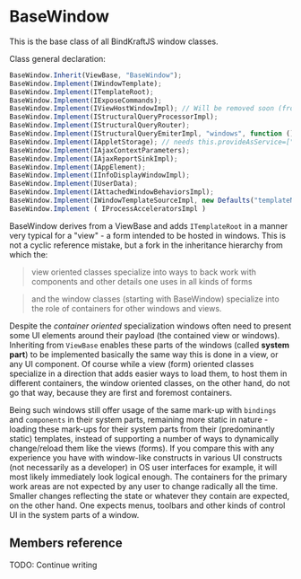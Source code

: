 # BaseWindow

This is the base class of all BindKraftJS window classes. 

Class general declaration:

```Javascript
BaseWindow.Inherit(ViewBase, "BaseWindow");
BaseWindow.Implement(IWindowTemplate);
BaseWindow.Implement(ITemplateRoot);
BaseWindow.Implement(IExposeCommands);
BaseWindow.Implement(IViewHostWindowImpl); // Will be removed soon (from version 2.20 these features will be available only in SimpleViewWindow or/and additional dedicated view hosting window classes)
BaseWindow.Implement(IStructuralQueryProcessorImpl);
BaseWindow.Implement(IStructuralQueryRouter);
BaseWindow.Implement(IStructuralQueryEmiterImpl, "windows", function () { return this.get_approot() || this.get_windowparent(); });
BaseWindow.Implement(IAppletStorage); // needs this.provideAsService=["IAppletStorage"] to do anything;
BaseWindow.Implement(IAjaxContextParameters);
BaseWindow.Implement(IAjaxReportSinkImpl);
BaseWindow.Implement(IAppElement);
BaseWindow.Implement(IInfoDisplayWindowImpl);
BaseWindow.Implement(IUserData);
BaseWindow.Implement(IAttachedWindowBehaviorsImpl);
BaseWindow.Implement(IWindowTemplateSourceImpl, new Defaults("templateName"));
BaseWindow.Implement ( IProcessAcceleratorsImpl )
```

BaseWindow derives from a ViewBase and adds `ITemplateRoot` in a manner very typical for a "view" - a form intended to be hosted in windows. This is not a cyclic reference mistake, but a fork in the inheritance hierarchy from which the:

>view oriented classes specialize into ways to back work with components and other details one uses in all kinds of forms

>and the window classes (starting with BaseWindow) specialize into the role of containers for other windows and views.

Despite the _container oriented_ specialization windows often need to present some UI elements around their payload (the contained view or windows). Inheriting from `ViewBase` enables these parts of the windows (called **system part**) to be implemented basically the same way this is done in a view, or any UI component. Of course while a view (form) oriented classes specialize in a direction that adds easier ways to load them, to host them in different containers, the window oriented classes, on the other hand, do not go that way, because they are first and foremost containers.

Being such windows still offer usage of the same mark-up with `bindings` and `components` in their system parts, remaining more static in nature - loading these mark-ups for their system parts from their (predominantly static) templates, instead of supporting a number of ways to dynamically change/reload them like the views (forms). If you compare this with any experience you have with window-like constructs in various UI constructs (not necessarily as a developer) in OS user interfaces for example, it will most likely immediately look logical enough. The containers for the primary work areas are not expected by any user to change radically all the time. Smaller changes reflecting the state or whatever they contain are expected, on the other hand. One expects menus, toolbars and other kinds of control UI in the system parts of a window.

## Members reference

TODO: Continue writing

